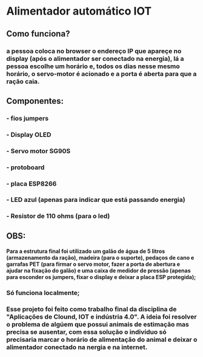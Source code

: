 # Alimentador automático IOT
## Como funciona?
### a pessoa coloca no browser o endereço IP que apareçe no display (após o alimentador ser conectado na energia), lá a pessoa escolhe um horário e, todos os dias nesse mesmo horário, o servo-motor é acionado e a porta é aberta para que a ração caia.
## Componentes:
### - fios jumpers
### - Display OLED
### - Servo motor SG90S
### - protoboard
### - placa ESP8266
### - LED azul (apenas para indicar que está passando energia)
### - Resistor de 110 ohms (para o led)
## OBS:
#### Para a estrutura final foi utilizado um galão de água de 5 litros (armazenamento da ração), madeira (para o suporte), pedaços de cano e garrafas PET (para firmar o servo motor, fazer a porta de abertura e ajudar na fixação do galão) e uma caixa de medidor de pressão (apenas para esconder os jumpers, fixar o display e deixar a placa ESP protegida);
### Só funciona localmente;
### Esse projeto foi feito como trabalho final da disciplina de "Aplicações de Clound, IOT e indústria 4.0". A ideia foi resolver o problema de algúem que possui animais de estimação mas precisa se ausentar, com essa solução o indivíduo só precisaria marcar o horário de alimentação do animal e deixar o alimentador conectado na nergia e na internet.
